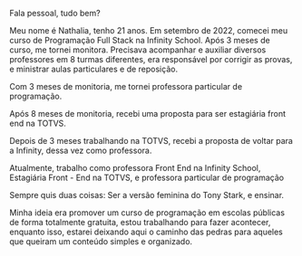 Fala pessoal, tudo bem?

Meu nome é Nathalia, tenho 21 anos. Em setembro de 2022, comecei meu curso de Programação Full Stack na Infinity School.
Após 3 meses de curso, me tornei monitora. Precisava acompanhar e auxiliar diversos professores em 8 turmas diferentes,
era responsável por corrigir as provas, e ministrar aulas particulares e de reposição.

Com 3 meses de monitoria, me tornei professora particular de programação.

Após 8 meses de monitoria, recebi uma proposta para ser estagiária front end na TOTVS.

Depois de 3 meses trabalhando na TOTVS, recebi a proposta de voltar para a Infinity, dessa vez como professora.

Atualmente, trabalho como professora Front End na Infinity School, Estagiária Front - End na TOTVS, e professora particular de programação

Sempre quis duas coisas: Ser a versão feminina do Tony Stark, e ensinar.

Minha ideia era promover um curso de programação em escolas públicas de forma totalmente gratuita, estou trabalhando para fazer acontecer, enquanto isso, estarei deixando aqui
o caminho das pedras para aqueles que queiram um conteúdo simples e organizado.
